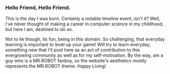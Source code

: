 ### Hello Friend, Hello Friend.
This is the day I was born. Certainly a notable timeline event, isn't it? Well, I've never thought of making a career in computer science in my childhood, but here I am, destined to do so. 

Not to lie though, its fun, being in this domain. So challenging, that everyday learning is important to level up your game! Will try to learn everyday, something new that I'll post here as an act of contribution to this evergrowing community as well as for my self-motivation. By the way, am a guy who is a MR.ROBOT fanboy, so the website's aesthetics mostly represents the MR.ROBOT theme. Happy Living!